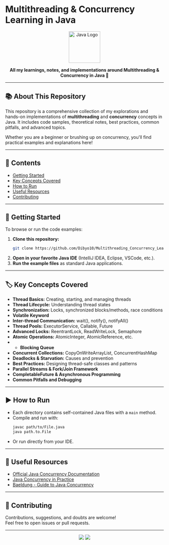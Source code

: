 # Multithreading & Concurrency Learning in Java

<p align="center">
  <img src="https://cdn.jsdelivr.net/gh/devicons/devicon/icons/java/java-original.svg" alt="Java Logo" width="100"/>
</p>

<p align="center">
  <b>All my learnings, notes, and implementations around Multithreading & Concurrency in Java 🚀</b>
</p>

---

## 📚 About This Repository

This repository is a comprehensive collection of my explorations and hands-on implementations of **multithreading** and **concurrency** concepts in Java. It includes code samples, theoretical notes, best practices, common pitfalls, and advanced topics.

Whether you are a beginner or brushing up on concurrency, you'll find practical examples and explanations here!

---

## 🧩 Contents

- [Getting Started](#getting-started)
- [Key Concepts Covered](#key-concepts-covered)
- [How to Run](#how-to-run)
- [Useful Resources](#useful-resources)
- [Contributing](#contributing)


---

## 🚦 Getting Started

To browse or run the code examples:
1. **Clone this repository:**
   ```bash
   git clone https://github.com/Dibyo10/Multithreading_Concurrency_Learning.git
   ```
2. **Open in your favorite Java IDE** (IntelliJ IDEA, Eclipse, VSCode, etc.).
3. **Run the example files** as standard Java applications.

---

## 🏷️ Key Concepts Covered

- **Thread Basics:** Creating, starting, and managing threads
- **Thread Lifecycle:** Understanding thread states
- **Synchronization:** Locks, synchronized blocks/methods, race conditions
- **Volatile Keyword**
- **Inter-thread Communication:** wait(), notify(), notifyAll()
- **Thread Pools:** ExecutorService, Callable, Future
- **Advanced Locks:** ReentrantLock, ReadWriteLock, Semaphore
- **Atomic Operations:** AtomicInteger, AtomicReference, etc.
- - **Blocking Queue**
- **Concurrent Collections:** CopyOnWriteArrayList, ConcurrentHashMap
- **Deadlocks & Starvation:** Causes and prevention
- **Best Practices:** Designing thread-safe classes and patterns
- **Parallel Streams & Fork/Join Framework**
- **CompletableFuture & Asynchronous Programming**
- **Common Pitfalls and Debugging**

---



## ▶️ How to Run

- Each directory contains self-contained Java files with a `main` method.
- Compile and run with:
  ```bash
  javac path/to/File.java
  java path.to.File
  ```
- Or run directly from your IDE.

---

## 🌟 Useful Resources

- [Official Java Concurrency Documentation](https://docs.oracle.com/javase/tutorial/essential/concurrency/)
- [Java Concurrency in Practice](https://jcip.net/)
- [Baeldung - Guide to Java Concurrency](https://www.baeldung.com/java-concurrency)

---

## 🤝 Contributing

Contributions, suggestions, and doubts are welcome!  
Feel free to open issues or pull requests.

---



<p align="center">
  <img src="https://img.shields.io/badge/Java-Threading-blueviolet?style=for-the-badge&logo=java"/>
  <img src="https://img.shields.io/github/stars/Dibyo10/Multithreading_Concurrency_Learning?style=for-the-badge"/>
</p>
